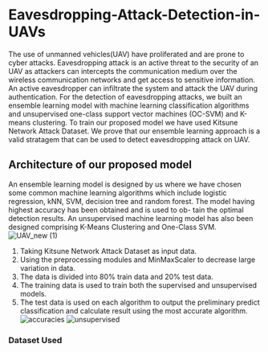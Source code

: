 # Eavesdropping-Attack-Detection-in-UAVs
The use of unmanned vehicles(UAV) have proliferated and are prone to cyber attacks. Eavesdropping attack is an active threat to the security of an UAV as attackers can intercepts the communication medium over the wireless communication networks and get access to sensitive information. An active eavesdropper can infiltrate the system and attack the UAV during authentication. For the detection of eavesdropping attacks, we built an ensemble learning model with machine learning classification algorithms and unsupervised one-class support vector machines (OC-SVM) and K-means clustering. To train our proposed model we have used Kitsune Network Attack Dataset. We prove that our ensemble learning approach is a valid stratagem that can be used to detect eavesdropping attack on UAV.
## Architecture of our proposed model
An ensemble learning model is designed by us where we have chosen some common machine learning algorithms which include logistic regression, kNN, SVM, decision tree and random forest. The model having highest accuracy has been obtained and is used to ob- tain the optimal detection results. An unsupervised machine learning model has also been designed comprising K-Means Clustering and One-Class SVM.
![UAV_new (1)](https://user-images.githubusercontent.com/91937177/213416372-817b39a4-e713-4b96-bf3d-7a5dc269ae3d.jpeg)
1) Taking Kitsune Network Attack Dataset as input data.
2) Using the preprocessing modules and MinMaxScaler to decrease large variation in data.
3) The data is divided into 80% train data and 20% test data.
4) The training data is used to train both the supervised and unsupervised models.
5) The test data is used on each algorithm to output the preliminary predict classification and calculate result using the most accurate algorithm.
![accuracies](https://user-images.githubusercontent.com/91937177/213416652-a121b048-ce96-443b-934a-2a67f8857963.png)
![unsupervised](https://user-images.githubusercontent.com/91937177/213416732-3971b136-f872-443f-b1c4-e106bde10209.png)
### Dataset Used
